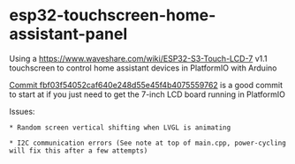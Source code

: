 # esp32-touchscreen-home-assistant-panel

Using a https://www.waveshare.com/wiki/ESP32-S3-Touch-LCD-7 v1.1 touchscreen to control home assistant devices in PlatformIO with Arduino

[Commit fbf03f54052caf640e248d55e45f4b4075559762](https://github.com/PockyBum522/esp32-touchscreen-home-assistant-panel/commit/15c504be1ab20fb5113068617bda0e418f509b81) is a good commit to start at if you just need to get the 7-inch LCD board running in PlatformIO


Issues:

	* Random screen vertical shifting when LVGL is animating
	
	* I2C communication errors (See note at top of main.cpp, power-cycling will fix this after a few attempts)